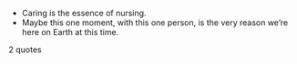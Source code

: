  - Caring is the essence of nursing.
 - Maybe this one moment, with this one person, is the very reason we’re here on Earth at this time.

2 quotes